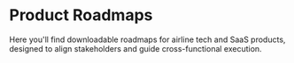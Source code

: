 # Product Roadmaps

Here you'll find downloadable roadmaps for airline tech and SaaS products, designed to align stakeholders and guide cross-functional execution.